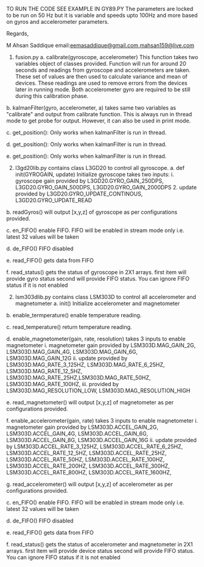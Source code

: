 
TO RUN THE CODE SEE EXAMPLE IN GY89.PY
The parameters are locked to be run on 50 Hz but it is variable and speeds upto 100Hz and more based on gyros and accelerometer parameters.

Regards,

M Ahsan Saddique
email:eemasaddique@gmail.com,mahsan159@live.com

1. fusion.py
a. calibrate(gyroscope, accelerometer)
	This function takes two variables object of classes provided. Function will run for around 20 seconds and readings from gyroscope and accelerometers are taken. These set of values are then used to calculate variance and mean of devices. These readings are used to remove errors from the devices later in running mode. Both accelerometer gyro are required to be still during this calibration phase.

b. kalmanFilter(gyro, accelerometer, a)
	takes same two variables as "calibrate" and output from calibrate function. This is always run in thread mode to get probe for output. However, it can also be used in print mode. 

c. get_position():
	Only works when kalmanFilter is run in thread.

d. get_position():
	Only works when kalmanFilter is run in thread.

e. get_position():
	Only works when kalmanFilter is run in thread.

2. l3gd20lib.py
	contains class L3GD20 to control all gyroscope.
a. def init(GYROGAIN, update)
	Initialize gyroscope takes two inputs:
	i. gyroscope gain
	provided by L3GD20.GYRO_GAIN_250DPS, L3GD20.GYRO_GAIN_500DPS, L3GD20.GYRO_GAIN_2000DPS
	2. update
	provided by L3GD20.GYRO_UPDATE_CONTINOUS, L3GD20.GYRO_UPDATE_READ

b. readGyros()
	will output [x,y,z] of gyroscope as per configurations provided.

c. en_FIFO()
	enable FIFO. FIFO will be enabled in stream mode only i.e. latest 32 values will be taken

d. de_FIFO()
	FIFO disabled

e. read_FIFO()
	gets data from FIFO

f. read_status()
	gets the status of gyroscope in 2X1 arrays. first item will provide gyro status second will provide FIFO status. You can ignore FIFO status if it is not enabled

2. lsm303dlib.py
	contains class LSM303D to control all accelerometer and magnetometer
a. init()
	Initialize accelerometer and magnetometer

b. enable_termperature()
	enable temperature reading. 

c. read_temperature()
	return temperature reading. 

d. enable_magnetometer(gain, rate, resolution)
	takes 3 inputs to enable magnetometer
	i. magnetometer gain
	provided by LSM303D.MAG_GAIN_2G, LSM303D.MAG_GAIN_4G, LSM303D.MAG_GAIN_6G, LSM303D.MAG_GAIN_12G
	ii. update
	provided by LSM303D.MAG_RATE_3_125HZ, LSM303D.MAG_RATE_6_25HZ, LSM303D.MAG_RATE_12_5HZ, LSM303D.MAG_RATE_25HZ,LSM303D.MAG_RATE_50HZ,  LSM303D.MAG_RATE_100HZ,
	iii. provided by LSM303D.MAG_RESOLUTION_LOW, LSM303D.MAG_RESOLUTION_HIGH

e. read_magnetometer()
	will output [x,y,z] of magnetometer as per configurations provided.

f. enable_accelerometer(gain, rate)
	takes 3 inputs to enable magnetometer
	i. magnetometer gain
	provided by LSM303D.ACCEL_GAIN_2G, LSM303D.ACCEL_GAIN_4G, LSM303D.ACCEL_GAIN_6G, LSM303D.ACCEL_GAIN_8G, LSM303D.ACCEL_GAIN_16G
	ii. update
	provided by LSM303D.ACCEL_RATE_3_125HZ, LSM303D.ACCEL_RATE_6_25HZ,  LSM303D.ACCEL_RATE_12_5HZ, LSM303D.ACCEL_RATE_25HZ, LSM303D.ACCEL_RATE_50HZ,  LSM303D.ACCEL_RATE_100HZ, LSM303D.ACCEL_RATE_200HZ, LSM303D.ACCEL_RATE_300HZ, LSM303D.ACCEL_RATE_800HZ, LSM303D.ACCEL_RATE_1600HZ,

g. read_accelerometer()
	will output [x,y,z] of accelerometer as per configurations provided.

c. en_FIFO()
	enable FIFO. FIFO will be enabled in stream mode only i.e. latest 32 values will be taken

d. de_FIFO()
	FIFO disabled

e. read_FIFO()
	gets data from FIFO

f. read_status()
	gets the status of accelerometer and magnetometer in 2X1 arrays. first item will provide device status second will provide FIFO status. You can ignore FIFO status if it is not enabled

